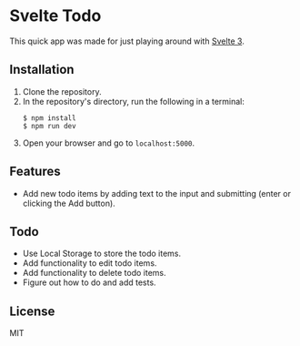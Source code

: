 # Svelte Todo

This quick app was made for just playing around with [Svelte 3](https://svelte.dev).

## Installation

1. Clone the repository.
1. In the repository's directory, run the following in a terminal:
    ```
    $ npm install
    $ npm run dev
    ```
1. Open your browser and go to `localhost:5000`.

## Features

* Add new todo items by adding text to the input and submitting (enter or clicking the Add button).

## Todo

* Use Local Storage to store the todo items.
* Add functionality to edit todo items.
* Add functionality to delete todo items.
* Figure out how to do and add tests.

## License
MIT